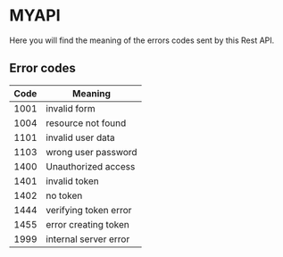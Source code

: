 # MYAPI
Here you will find the meaning of the errors codes sent by this Rest API.

## Error codes

| Code | Meaning |
|------|---------|
1001 | invalid form
1004 | resource not found
1101 | invalid user data
1103 | wrong user password
1400 | Unauthorized access
1401 | invalid token
1402 | no token
1444 | verifying token error
1455 | error creating token
1999 | internal server error
